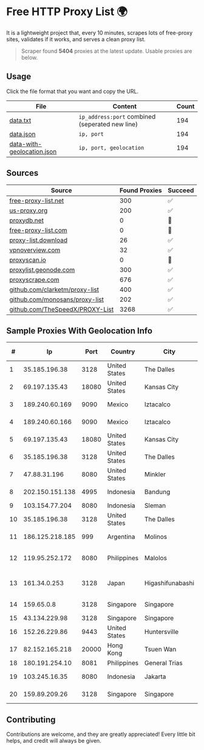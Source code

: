 
# Free HTTP Proxy List 🌍

It is a lightweight project that, every 10 minutes, scrapes lots of free-proxy sites, validates if it works, and serves a clean proxy list.


> Scraper found **5404** proxies at the latest update. Usable proxies are below.

## Usage

Click the file format that you want and copy the URL.


|File|Content|Count|
|----|-------|-----|
|[data.txt](https://raw.githubusercontent.com/themiralay/Proxy-List-World/master/data.txt)|`ip_address:port` combined (seperated new line)|194|
|[data.json](https://raw.githubusercontent.com/themiralay/Proxy-List-World/master/data.json)|`ip, port`|194|
|[data-with-geolocation.json](https://raw.githubusercontent.com/themiralay/Proxy-List-World/master/data-with-geolocation.json)|`ip, port, geolocation`|194|

## Sources

|Source|Found Proxies|Succeed|
|------|-------------|-------|
|[free-proxy-list.net](https://free-proxy-list.net)|300|✅|
|[us-proxy.org](https://www.us-proxy.org)|200|✅|
|[proxydb.net](http://proxydb.net)|0|🚫|
|[free-proxy-list.com](https://free-proxy-list.com/?page=&port=&type%5B%5D=http&type%5B%5D=https&up_time=0&search=Search)|0|🚫|
|[proxy-list.download](https://www.proxy-list.download/HTTP)|26|✅|
|[vpnoverview.com](https://vpnoverview.com/privacy/anonymous-browsing/free-proxy-servers)|32|✅|
|[proxyscan.io](https://www.proxyscan.io)|0|🚫|
|[proxylist.geonode.com](https://proxylist.geonode.com/api/proxy-list?limit=300&page=1&sort_by=lastChecked&sort_type=desc&protocols=http,https)|300|✅|
|[proxyscrape.com](https://api.proxyscrape.com/v2/?request=displayproxies&protocol=http&timeout=10000&country=all&ssl=all&anonymity=all)|676|✅|
|[github.com/clarketm/proxy-list](https://raw.githubusercontent.com/clarketm/proxy-list/master/proxy-list-raw.txt)|400|✅|
|[github.com/monosans/proxy-list](https://raw.githubusercontent.com/monosans/proxy-list/main/proxies/http.txt)|202|✅|
|[github.com/TheSpeedX/PROXY-List](https://raw.githubusercontent.com/TheSpeedX/PROXY-List/master/http.txt)|3268|✅|


## Sample Proxies With Geolocation Info

|#|Ip|Port|Country|City|Internet Service Provider|
|-|--|----|-------|----|-------------------------|
|1|35.185.196.38|3128|United States|The Dalles|Google LLC|
|2|69.197.135.43|18080|United States|Kansas City|WholeSale Internet|
|3|189.240.60.169|9090|Mexico|Iztacalco|Uninet S.A. de C.V.|
|4|189.240.60.166|9090|Mexico|Iztacalco|Uninet S.A. de C.V.|
|5|69.197.135.43|18080|United States|Kansas City|WholeSale Internet|
|6|35.185.196.38|3128|United States|The Dalles|Google LLC|
|7|47.88.31.196|8080|United States|Minkler|Alibaba.com LLC|
|8|202.150.151.138|4995|Indonesia|Bandung|PT Comtronics Systems|
|9|103.154.77.204|8080|Indonesia|Sleman|T2NET|
|10|35.185.196.38|3128|United States|The Dalles|Google LLC|
|11|186.125.218.185|999|Argentina|Molinos|Telecom Argentina S.A.|
|12|119.95.252.172|8080|Philippines|Malolos|Philippine Long Distance Telephone Co.|
|13|161.34.0.253|3128|Japan|Higashifunabashi|NTT PC Communications, Inc.|
|14|159.65.0.8|3128|Singapore|Singapore|DigitalOcean, LLC|
|15|43.134.229.98|3128|Singapore|Singapore|Aceville Pte.ltd|
|16|152.26.229.86|9443|United States|Huntersville|MCNC|
|17|82.152.165.218|20000|Hong Kong|Tsuen Wan|Hytron Network Services Limited|
|18|180.191.254.10|8081|Philippines|General Trias|Globe Telecom|
|19|103.245.16.35|8080|Indonesia|Jakarta|PT Quantum Tera Network|
|20|159.89.209.26|3128|Singapore|Singapore|DigitalOcean, LLC|



## Contributing

Contributions are welcome, and they are greatly appreciated! Every
little bit helps, and credit will always be given.


